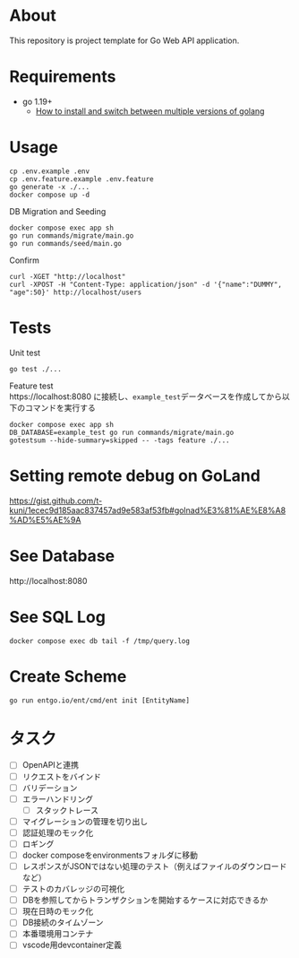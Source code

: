 # About

This repository is project template for Go Web API application.

# Requirements

* go 1.19+
  * [How to install and switch between multiple versions of golang](https://gist.github.com/t-kuni/4e23b59f16557d704974b1ce6b49e6bb)

# Usage 

```
cp .env.example .env
cp .env.feature.example .env.feature
go generate -x ./...
docker compose up -d
```

DB Migration and Seeding

```
docker compose exec app sh
go run commands/migrate/main.go
go run commands/seed/main.go
```

Confirm

```
curl -XGET "http://localhost"
curl -XPOST -H "Content-Type: application/json" -d '{"name":"DUMMY", "age":50}' http://localhost/users
```

# Tests

Unit test

```
go test ./...
```

Feature test  
https://localhost:8080 に接続し、`example_test`データベースを作成してから以下のコマンドを実行する

```
docker compose exec app sh
DB_DATABASE=example_test go run commands/migrate/main.go
gotestsum --hide-summary=skipped -- -tags feature ./...
```

# Setting remote debug on GoLand

https://gist.github.com/t-kuni/1ecec9d185aac837457ad9e583af53fb#golnad%E3%81%AE%E8%A8%AD%E5%AE%9A

# See Database

http://localhost:8080

# See SQL Log

```
docker compose exec db tail -f /tmp/query.log
```

# Create Scheme

```
go run entgo.io/ent/cmd/ent init [EntityName]
```

# タスク

- [ ] OpenAPIと連携
- [ ] リクエストをバインド
- [ ] バリデーション
- [ ] エラーハンドリング
  - [ ] スタックトレース
- [ ] マイグレーションの管理を切り出し
- [ ] 認証処理のモック化
- [ ] ロギング
- [ ] docker composeをenvironmentsフォルダに移動
- [ ] レスポンスがJSONではない処理のテスト（例えばファイルのダウンロードなど）
- [ ] テストのカバレッジの可視化
- [ ] DBを参照してからトランザクションを開始するケースに対応できるか
- [ ] 現在日時のモック化
- [ ] DB接続のタイムゾーン
- [ ] 本番環境用コンテナ
- [ ] vscode用devcontainer定義
